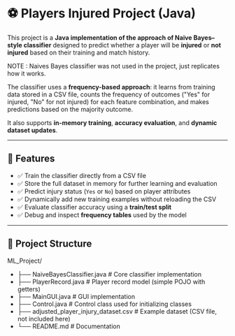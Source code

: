 # ⚽ Players Injured Project (Java)

This project is a **Java implementation of the approach of Naive Bayes–style classifier** designed to predict whether a player will be **injured** or **not injured** based on their training and match history.  

NOTE : Naives Bayes classifier was not used in the project, just replicates how it works.

The classifier uses a **frequency-based approach**: it learns from training data stored in a CSV file, counts the frequency of outcomes ("Yes" for injured, "No" for not injured) for each feature combination, and makes predictions based on the majority outcome.  

It also supports **in-memory training**, **accuracy evaluation**, and **dynamic dataset updates**.

---

## 🚀 Features

- ✅ Train the classifier directly from a CSV file  
- ✅ Store the full dataset in memory for further learning and evaluation  
- ✅ Predict injury status (`Yes` or `No`) based on player attributes  
- ✅ Dynamically add new training examples without reloading the CSV  
- ✅ Evaluate classifier accuracy using a **train/test split**  
- ✅ Debug and inspect **frequency tables** used by the model  

---

## 📂 Project Structure

ML_Project/
- ├── NaiveBayesClassifier.java       # Core classifier implementation
- ├── PlayerRecord.java               # Player record model (simple POJO with getters)
- ├── MainGUI.java                    # GUI implementation
- ├── Control.java                    # Control class used for initializing classes
- ├── adjusted_player_injury_dataset.csv   # Example dataset (CSV file, not included here)
- └── README.md                       # Documentation

